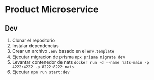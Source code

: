 # Product Microservice 

## Dev

1. Clonar el repositorio
2. Instalar dependencias
3. Crear un archivo `.env` basado en el `env.template`
4. Ejecutar migracion de prisma `npx prisma migrate dev`
5. Levantar contenedor de nats `docker run -d --name nats-main -p 4222:4222 -p 8222:8222 nats`
6. Ejecutar `npm run start:dev`


